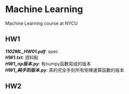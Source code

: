 # Machine Learning
Machine Learning course at NYCU

## HW1
***1102ML_HW01.pdf***: spec  
***HW1.txt***: 資料點  
***HW1_np版本.py***: 有numpy函數寫成的版本  
***HW1_純手刻版本.py***: 真的完全手刻所有矩陣運算函數的版本  

## HW2
